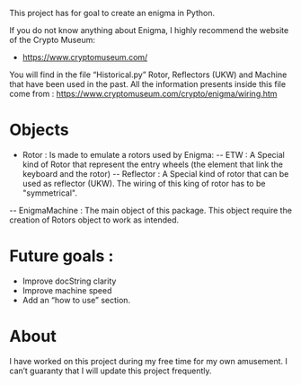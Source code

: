 This project has for goal to create an enigma in Python. 

If you do not know anything about Enigma, I highly recommend the website of the Crypto Museum:
- https://www.cryptomuseum.com/

You will find in the file “Historical.py” Rotor, Reflectors (UKW) and Machine that have been used in the past. All the information presents inside this file come from : https://www.cryptomuseum.com/crypto/enigma/wiring.htm

# Objects 
- Rotor : Is made to emulate a rotors used by Enigma:
-- ETW : A Special kind of Rotor that represent the entry wheels (the element that link the keyboard and the rotor)
-- Reflector : A Special kind of rotor that can be used as reflector (UKW). The wiring of this king of rotor has to be "symmetrical".

-- EnigmaMachine : The main object of this package. This object require the creation of Rotors object to  work as intended.

# Future goals :
- Improve docString clarity
- Improve machine speed
- Add an “how to use” section.

# About
I have worked on this project during my free time for my own amusement. I can’t guaranty that I will update this project frequently.
